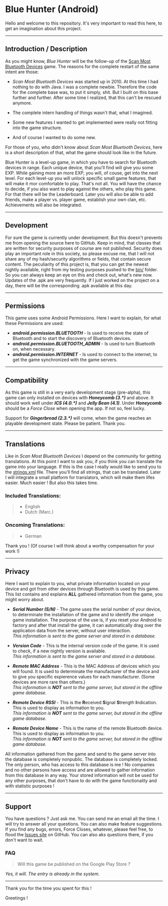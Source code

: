 # Blue Hunter (Android)
Hello and welcome to this repository.
It's very important to read this here, to get an imagination about this project.


----------


## Introduction / Description
As you might know, _Blue Hunter_ will be the follow-up of the [Scan Most Bluetooth Devices](http://forum.xda-developers.com/showthread.php?t=863626) game. The reasons for the complete restart of the same intent are those:

 - _Scan Most Bluetooth Devices_ was started up in 2010. At this time I had nothing to do with Java. I was a complete newbie. Therefore the code for the complete base was, to put it simply, shit. But I built on this base further and further. After some time I realized, that this can't be rescued anymore.

 - The complete intern handling of things wasn't that, what I imagined.

 - Some new features I wanted to get implemented were really not fitting into the game structure.

 - And of course I wanted to do some new.

For those of you, who didn't know about _Scan Most Bluetooth Devices_, here is a short description of that, what the game should look like in the future.

Blue Hunter is a level-up game, in which you have to search for Bluetooth devices in range. Each unique device, that you'll find will give you some EXP. While gaining more an more EXP, you will, of couse, get into the next level. For each level-up you will unlock specific small game features, that will make it mor comfortable to play. That's not all. You will have the chance to decide, if you also want to play against the others, who play this game. For that there will be the Leaderboard. Later you will also be able to add friends, make a player vs. player game, establish your own clan, etc. Achievements will also be integrated.


----------


## Development
For sure the game is currently under development. But this doesn't prevents me from opening the source here to GitHub. Keep in mind, that classes that are written for security purposes of course are not published. Security does play an important role in this society, so please excuse me, that I will not share any of my hash/security algorithms or fields, that contain secure content. The peculiarity of this project is, that you can get the newest nightly available, right from my testing purposes pushed to the [bin/](https://github.com/Maksl5/blue-hunter/tree/master/bin) folder. So you can always keep an eye on this and check out, what's new now. Updates of the .apk are very frequently. If I just worked on the project on a day, there will be the corresponding .apk available at this day.


----------


## Permissions
This game uses some Android Permissions. Here I want to explain, for what these Permissions are used:

 - **_android.permission.BLUETOOTH_** - Is used to receive the state of Bluetooth and to start the discovery of Bluetooth devices.
 - **_android.permission.BLUETOOTH\_ADMIN_** - Is used to turn Bluetooth on, when necessary.
 - **_android.permission.INTERNET_** - Is used to connect to the internet, to get the game synchronized with the game servers.


----------


## Compatibility

As this game is still in a very early development stage (pre-alpha), this game can only installed on devices with **_Honeycomb (3.\*)_** and above. It should work well under **_ICS (4.0.\*)_** and **_Jelly Bean (4.1)_**. Under **_Honeycomb_** should be a _Force Close_ when opening the app. If not so, feel lucky.

Support for **_Gingerbread (2.3.\*)_** will come, when the game reaches an playable development state. Please be patient. Thank you.


----------


## Translations
Like in _Scan Most Bluetooth Devices_ I depend on the community for getting translations.
At this point I want to ask you, if you think you can translate the game into your language. If this is the case I really would like to send you to the [strings.xml](https://github.com/Maksl5/blue-hunter/blob/master/res/values/strings.xml) file. There you'll find all strings, that can be translated. Later I will integrate a small platform for translators, which will make them lifes easier. Much easier ! But also this takes time.

### Included Translations:

> - English
> - Dutch (Marc.)
>

### Oncoming Translations:

> - German
>

Thank you ! (Of course I will think about a worthy compensation for your work !)


----------


## Privacy
Here I want to explain to you, what private information located on your device and got from other devices through Bluetooth is used by this game. This list contains and explains **ALL** gathered information from the game, you might worry about.

 - **_Serial Number (S/N)_** - The game uses the serial number of your device, to determinate the installation of the game and to identify the unique game installation. The purpose of the use is, if you reset your Android to factory and after that install the game, it can automatically drag over the application data from the server, without user interaction.<br>
_This information is sent to the game server and stored in a database._

 - **_Version Code_** - This is the internal version code of the game. It is used to check, if a new nightly version is available.<br>
_This information is sent to the game server and stored in a database._

 - **_Remote MAC Address_** - This is the MAC Address of devices which you will found. It is used to determinate the manufacturer of the device and to give you specific expierence values for each manufacturer. (Some devices are more rare than others.)<br>
_This information is **NOT** sent to the game server, but stored in the offline game database._

 - **_Remote Device RSSI_** - This is the **R**eceived **S**ignal **S**trength **I**ndication. This is used to display as information to you.<br>
_This information is **NOT** sent to the game server, but stored in the offline game database._

 - **_Remote Device Name_** - This is the name of the remote Bluetooth device. This is used to display as information to you.<br>
_This information is **NOT** sent to the game server, but stored in the offline game database._


All information gathered from the game and send to the game server into the database is completely nonpublic. The database is completely locked. The only person, who has access to this database is me ! No companies and no other persons have access and are allowed to gather information from this database in any way. Your stored information will not be used for any other purposes, that don't have to do with the game functionality and with statistic purposes !


----------


## Support
You have questions ? Just ask me. You can send me an email all the time. I will try to answer all your questions.
You can also make feature suggestions.
If you find any bugs, errors, Force Closes, whatever, please feel free, to flood the [Issues site](https://github.com/Maksl5/blue-hunter/issues) on GitHub. You can also aks questions there, if you don't want to wait.

### FAQ

> Will this game be published on the Google Play Store ?

_Yes, it will. The entry is already in the system._


----------


Thank you for the time you spent for this !

Greetings !